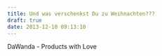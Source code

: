 ```yaml
---
title: Und was verschenkst Du zu Weihnachten???
draft: true
date: 2013-12-10 09:13:10
---
```


DaWanda - Products with Love
